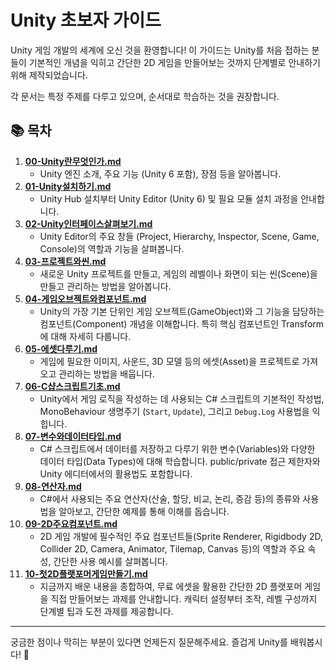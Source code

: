 # Unity 초보자 가이드

Unity 게임 개발의 세계에 오신 것을 환영합니다! 이 가이드는 Unity를 처음 접하는 분들이 기본적인 개념을 익히고 간단한 2D 게임을 만들어보는 것까지 단계별로 안내하기 위해 제작되었습니다.

각 문서는 특정 주제를 다루고 있으며, 순서대로 학습하는 것을 권장합니다.

## 📚 목차

1.  **[00-Unity란무엇인가.md](./00-Unity란무엇인가.md)**
    -   Unity 엔진 소개, 주요 기능 (Unity 6 포함), 장점 등을 알아봅니다.
2.  **[01-Unity설치하기.md](./01-Unity설치하기.md)**
    -   Unity Hub 설치부터 Unity Editor (Unity 6) 및 필요 모듈 설치 과정을 안내합니다.
3.  **[02-Unity인터페이스살펴보기.md](./02-Unity인터페이스살펴보기.md)**
    -   Unity Editor의 주요 창들 (Project, Hierarchy, Inspector, Scene, Game, Console)의 역할과 기능을 살펴봅니다.
4.  **[03-프로젝트와씬.md](./03-프로젝트와씬.md)**
    -   새로운 Unity 프로젝트를 만들고, 게임의 레벨이나 화면이 되는 씬(Scene)을 만들고 관리하는 방법을 알아봅니다.
5.  **[04-게임오브젝트와컴포넌트.md](./04-게임오브젝트와컴포넌트.md)**
    -   Unity의 가장 기본 단위인 게임 오브젝트(GameObject)와 그 기능을 담당하는 컴포넌트(Component) 개념을 이해합니다. 특히 핵심 컴포넌트인 Transform에 대해 자세히 다룹니다.
6.  **[05-에셋다루기.md](./05-에셋다루기.md)**
    -   게임에 필요한 이미지, 사운드, 3D 모델 등의 에셋(Asset)을 프로젝트로 가져오고 관리하는 방법을 배웁니다.
7.  **[06-C샵스크립트기초.md](./06-C샵스크립트기초.md)**
    -   Unity에서 게임 로직을 작성하는 데 사용되는 C# 스크립트의 기본적인 작성법, MonoBehaviour 생명주기 (`Start`, `Update`), 그리고 `Debug.Log` 사용법을 익힙니다.
8.  **[07-변수와데이터타입.md](./07-변수와데이터타입.md)**
    -   C# 스크립트에서 데이터를 저장하고 다루기 위한 변수(Variables)와 다양한 데이터 타입(Data Types)에 대해 학습합니다. public/private 접근 제한자와 Unity 에디터에서의 활용법도 포함합니다.
9.  **[08-연산자.md](./08-연산자.md)**
    -   C#에서 사용되는 주요 연산자(산술, 할당, 비교, 논리, 증감 등)의 종류와 사용법을 알아보고, 간단한 예제를 통해 이해를 돕습니다.
10. **[09-2D주요컴포넌트.md](./09-2D주요컴포넌트.md)**
    -   2D 게임 개발에 필수적인 주요 컴포넌트들(Sprite Renderer, Rigidbody 2D, Collider 2D, Camera, Animator, Tilemap, Canvas 등)의 역할과 주요 속성, 간단한 사용 예시를 살펴봅니다.
11. **[10-첫2D플랫포머게임만들기.md](./10-첫2D플랫포머게임만들기.md)**
    -   지금까지 배운 내용을 종합하여, 무료 에셋을 활용한 간단한 2D 플랫포머 게임을 직접 만들어보는 과제를 안내합니다. 캐릭터 설정부터 조작, 레벨 구성까지 단계별 팁과 도전 과제를 제공합니다.

---

궁금한 점이나 막히는 부분이 있다면 언제든지 질문해주세요. 즐겁게 Unity를 배워봅시다! 🚀 
